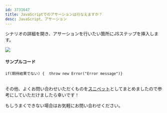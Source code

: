 ```yaml
---
id: 3731647
title: JavaScriptでのアサーションは行なえますか？
desc: JavaScript、アサーション
---
```


シナリオの詳細を開き、アサーションを行いたい箇所にJSステップを挿入します。<br>

![](https://downloads.intercomcdn.com/i/o/186664801/24def56a2971020d83b133ba/_2019-09-25_2.01.22.png)

#### サンプルコード

    if(期待結果でない) {  throw new Error("Error message")}

<br>その他、よくお問い合わせいただくものを[スニペット](https://github.com/autifyhq/autify-javascript-snippets/blob/master/snippets/)としてまとめましたので参考にしていただけましたら幸いです！

もしうまくできない場合はお気軽にお問い合わせください。